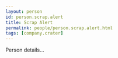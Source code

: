 ```yaml
---
layout: person
id: person.scrap.alert
title: Scrap Alert
permalink: people/person.scrap.alert.html
tags: [company.crater]
---
```


Person details...